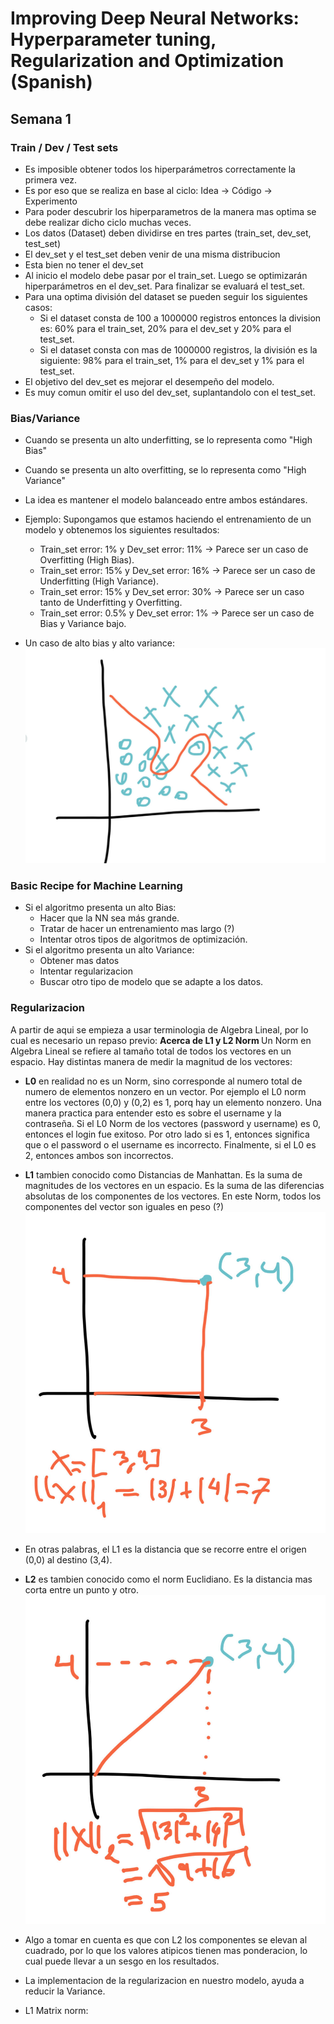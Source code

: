 # Improving Deep Neural Networks: Hyperparameter tuning, Regularization and Optimization (Spanish)
## Semana 1
### Train / Dev / Test sets
* Es imposible obtener todos los hiperparámetros correctamente la primera vez.
* Es por eso que se realiza en base al ciclo: Idea -> Código -> Experimento
* Para poder descubrir los hiperparametros de la manera mas optima se debe realizar dicho ciclo muchas veces.
* Los datos (Dataset) deben dividirse en tres partes (train_set, dev_set, test_set)
* El dev_set y el test_set deben venir de una misma distribucion
* Esta bien no tener el dev_set
* Al inicio el modelo debe pasar por el train_set. Luego se optimizarán hiperparámetros en el dev_set. Para finalizar se evaluará el test_set.
* Para una optima división del dataset se pueden seguir los siguientes casos: 
    - Si el dataset consta de 100 a 1000000 registros entonces la division es: 60% para el train_set, 20% para el dev_set y 20% para el test_set.
    - Si el dataset consta con mas de 1000000 registros, la división es la siguiente: 98% para el train_set, 1% para el dev_set y 1% para el test_set.
* El objetivo del dev_set es mejorar el desempeño del modelo.
* Es muy comun omitir el uso del dev_set, suplantandolo con el test_set. 

### Bias/Variance
* Cuando se presenta un alto underfitting, se lo representa como "High Bias"
* Cuando se presenta un alto overfitting, se lo representa como "High Variance"
* La idea es mantener el modelo balanceado entre ambos estándares.
* Ejemplo: Supongamos que estamos haciendo el entrenamiento de un modelo y obtenemos los siguientes resultados:
    - Train_set error: 1% y Dev_set error: 11% -> Parece ser un caso de Overfitting (High Bias).
    - Train_set error: 15% y Dev_set error: 16% -> Parece ser un caso de Underfitting (High Variance).
    - Train_set error: 15% y Dev_set error: 30% -> Parece ser un caso tanto de Underfitting y Overfitting.
    - Train_set error: 0.5% y Dev_set error: 1% -> Parece ser un caso de Bias y Variance bajo.

* Un caso de alto bias y alto variance: ![](img/biasyvar.jpg)

### Basic Recipe for Machine Learning
* Si el algoritmo presenta un alto Bias:
    - Hacer que la NN sea más grande.
    - Tratar de hacer un entrenamiento mas largo (?)
    - Intentar otros tipos de algoritmos de optimización.
* Si el algoritmo presenta un alto Variance:
    - Obtener mas datos
    - Intentar regularizacion
    - Buscar otro tipo de modelo que se adapte a los datos.

### Regularizacion
A partir de aqui se empieza a usar terminologia de Algebra Lineal, por lo cual es necesario un repaso previo:
<b>Acerca de L1 y L2 Norm </b>
Un Norm en Algebra Lineal se refiere al tamaño total de todos los vectores en un espacio.
Hay distintas manera de medir la magnitud de los vectores:
* <b>L0</b> en realidad no es un Norm, sino corresponde al numero total de numero de elementos nonzero en un vector. Por ejemplo el L0 norm entre los vectores (0,0) y (0,2) es 1, porq hay un elemento nonzero. Una manera practica para entender esto es sobre el username y la contraseña. Si el L0 Norm de los vectores (password y username) es 0, entonces el login fue exitoso. Por otro lado si es 1, entonces significa que o el password o el username es incorrecto. Finalmente, si el L0 es 2, entonces ambos son incorrectos.
* <b>L1</b> tambien conocido como Distancias de Manhattan. Es la suma de magnitudes de los vectores en un espacio. Es la suma de las diferencias absolutas de los componentes de los vectores. En este Norm, todos los componentes del vector son iguales en peso (?)
![](img/l1.jpg) 
* En otras palabras, el L1 es la distancia que se recorre entre el origen (0,0) al destino (3,4).
* <b>L2</b> es tambien conocido como el norm Euclidiano. Es la distancia mas corta entre un punto y otro.
![](img/l2.jpg)
* Algo a tomar en cuenta es que con L2 los componentes se elevan al cuadrado, por lo que los valores atipicos tienen mas ponderacion, lo cual puede llevar a un sesgo en los resultados.

* La implementacion de la regularizacion en nuestro modelo, ayuda a reducir la Variance.
* L1 Matrix norm:
